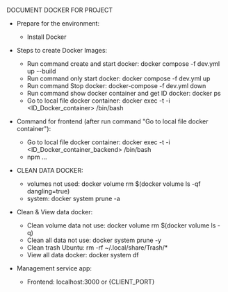 DOCUMENT DOCKER FOR PROJECT

* Prepare for the environment:
    - Install Docker

* Steps to create Docker Images:
  - Run command create and start docker: docker compose -f dev.yml up --build
  - Run command only start docker: docker compose -f dev.yml up
  - Run command Stop docker: docker-compose -f dev.yml down
  - Run command show docker container and get ID docker: docker ps
  - Go to local file docker container: docker exec -t -i <ID_Docker_container> /bin/bash

* Command for frontend (after run command "Go to local file docker container"):
  - Go to local file docker container: docker exec -t -i <ID_Docker_container_backend> /bin/bash
  - npm ...

* CLEAN DATA DOCKER:
    - volumes not used: docker volume rm $(docker volume ls -qf dangling=true)
    - system: docker system prune -a

* Clean & View data docker:
    - Clean volume data not use: docker volume rm $(docker volume ls -q)
    - Clean all data not use: docker system prune -y
    - Clean trash Ubuntu: rm -rf ~/.local/share/Trash/*
    - View all data docker: docker system df

* Management service app:
  - Frontend: localhost:3000 or {CLIENT_PORT}